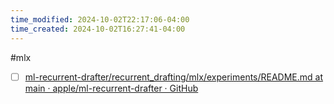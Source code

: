```yaml
---
time_modified: 2024-10-02T22:17:06-04:00
time_created: 2024-10-02T16:27:41-04:00
---
```


#mlx

- [ ] [ml-recurrent-drafter/recurrent\_drafting/mlx/experiments/README.md at main · apple/ml-recurrent-drafter · GitHub](https://github.com/apple/ml-recurrent-drafter/blob/main/recurrent_drafting/mlx/experiments/README.md)